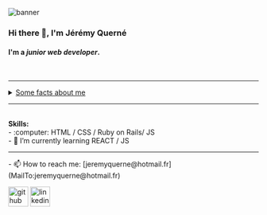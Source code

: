 ![banner](https://pilbox.themuse.com/image.png?url=https%3A%2F%2Fassets.themuse.com%2Fuploaded%2Fattachments%2F18595.png%3Fv%3Da520579c81d937c9277f3f3714fcd8f7d6570d12cc80a11772af0fac18269e1c&prog=1&w=780)

### Hi there 👋, I'm **Jérémy Querné**
#### I'm a *junior web developer*. 
<br />  
<hr>
<details> <summary><U>Some facts about me</U></summary>
<br />  
I started as working as a marine biology lab scientist :ocean: then I've been a substitute teacher :school_satchel:
Now I'm starting over in as a web developer :computer: and I'm loving it! :sparkling_heart:
<br />
I can speak and write in :fr: :uk: :es:
<br />
I'm interested in science (obviously ;) ), science-fiction :alien: and fantasy :scroll: in series, movies and games. 
<br />
I'm also trying to stay fit by sailing and surfing. :surfer:
<br />         
check out my resume (in french for now) https://Queje.github.io
</details>
<hr>
<br />  
<strong>Skills:</strong>
<br />  
- :computer: HTML / CSS / Ruby on Rails/ JS
<br />  
- 🌱 I’m currently learning REACT / JS 
<br /> 
<hr>  
- 📫 How to reach me: 
[jeremyquerne@hotmail.fr](MailTo:jeremyquerne@hotmail.fr)  
<jeremyquerne@hotmail.fr>
<br />     

[<img src='https://cdn.jsdelivr.net/npm/simple-icons@3.0.1/icons/github.svg' alt='github' height='40'>](https://github.com/Queje)  [<img src='https://cdn.jsdelivr.net/npm/simple-icons@3.0.1/icons/linkedin.svg' alt='linkedin' height='40'>](https://www.linkedin.com/in/JérémyQuerné/)  
